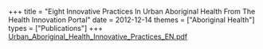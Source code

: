+++
title = "Eight Innovative Practices In Urban Aboriginal Health From The Health Innovation Portal"
date = 2012-12-14
themes = ["Aboriginal Health"]
types = ["Publications"]
+++
[Urban\_Aboriginal\_Health\_Innovative\_Practices\_EN.pdf](/files/Urban_Aboriginal_Health_Innovative_Practices_EN.pdf)
